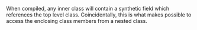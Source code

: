 When compiled, any inner class will contain a synthetic field which references the top level class. Coincidentally, this is what makes possible to access the enclosing class members from a nested class.